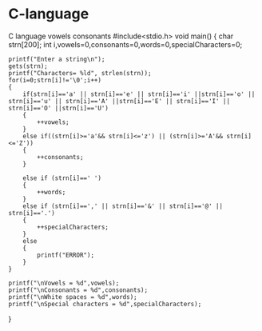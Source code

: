 # C-language
C language vowels consonants
#include<stdio.h>
void main()
{
    char strn[200];
    int i,vowels=0,consonants=0,words=0,specialCharacters=0;
    
    printf("Enter a string\n");
    gets(strn);
    printf("Characters= %ld", strlen(strn));
    for(i=0;strn[i]!='\0';i++)
    {
        if(strn[i]=='a' || strn[i]=='e' || strn[i]=='i' ||strn[i]=='o' || strn[i]=='u' || strn[i]=='A' ||strn[i]=='E' || strn[i]=='I' || strn[i]=='O' ||strn[i]=='U')
        {
            ++vowels;
        }
        else if((strn[i]>='a'&& strn[i]<='z') || (strn[i]>='A'&& strn[i]<='Z'))
        {
            ++consonants;
        }
        
        else if (strn[i]==' ')
        {
            ++words;
        }
        else if (strn[i]==',' || strn[i]=='&' || strn[i]=='@' || strn[i]=='.')
        {
            ++specialCharacters;
        }
        else
        {
            printf("ERROR");
        }
    }
 
    printf("\nVowels = %d",vowels);
    printf("\nConsonants = %d",consonants);
    printf("\nWhite spaces = %d",words);
    printf("\nSpecial characters = %d",specialCharacters);
    
}
